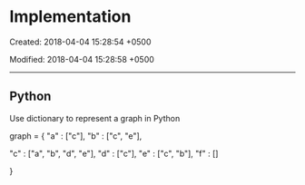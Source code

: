 # Implementation

Created: 2018-04-04 15:28:54 +0500

Modified: 2018-04-04 15:28:58 +0500

---

## Python

Use dictionary to represent a graph in Python

graph = { "a" : ["c"],
"b" : ["c", "e"],

"c" : ["a", "b", "d", "e"],
"d" : ["c"],
"e" : ["c", "b"],
"f" : []

}
